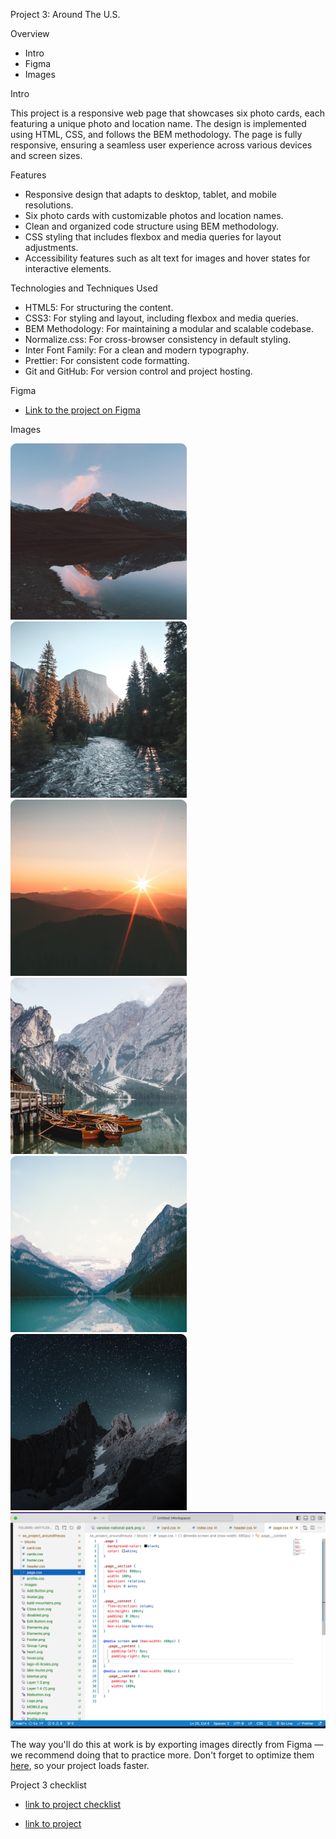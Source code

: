Project 3: Around The U.S.

Overview

- Intro
- Figma
- Images

Intro

This project is a responsive web page that showcases six photo cards, each featuring a unique photo and location name. The design is implemented using HTML, CSS, and follows the BEM methodology. The page is fully responsive, ensuring a seamless user experience across various devices and screen sizes.

Features

- Responsive design that adapts to desktop, tablet, and mobile resolutions.
- Six photo cards with customizable photos and location names.
- Clean and organized code structure using BEM methodology.
- CSS styling that includes flexbox and media queries for layout adjustments.
- Accessibility features such as alt text for images and hover states for interactive elements.

Technologies and Techniques Used

- HTML5: For structuring the content.
- CSS3: For styling and layout, including flexbox and media queries.
- BEM Methodology: For maintaining a modular and scalable codebase.
- Normalize.css: For cross-browser consistency in default styling.
- Inter Font Family: For a clean and modern typography.
- Prettier: For consistent code formatting.
- Git and GitHub: For version control and project hosting.

Figma

- [Link to the project on Figma](https://www.figma.com/file/ii4xxsJ0ghevUOcssTlHZv/Sprint-3%3A-Around-the-US?node-id=0%3A1)

Images

![Alt text](images/vanoise-national-park.png)
![Alt text](<images/yosemite-valley(1).jpg>)
![Alt text](images/bald-mountains.png)
![Alt text](images/lago-di-braies.png)
![Alt text](images/lake-louise.png)
![Alt text](images/latemar.png)
![project sreenshot](images/Screen%20Shot%202024-06-13%20at%207.09.09%20PM.png)

The way you'll do this at work is by exporting images directly from Figma — we recommend doing that to practice more. Don't forget to optimize them [here](https://tinypng.com/), so your project loads faster.

Project 3 checklist

- [link to project checklist](https://practicum-content.s3.us-west-1.amazonaws.com/web-developer/checklists-pdf/all-new/Project_3_Checklist.pdf)

- [link to project](https://genebrazley23.github.io/se_project_aroundtheus/)
